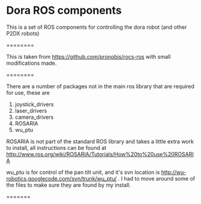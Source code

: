 Dora ROS components
========

This is a set of ROS components for controlling the dora robot (and other P2DX robots)

========

This is taken from https://github.com/pronobis/rocs-ros with small modifications made.

========

There are a number of packages not in the main ros library that are required for use, these are
1. joystick_drivers
2. laser_drivers
3. camera_drivers
4. ROSARIA
5. wu_ptu

ROSARIA is not part of the standard ROS library and takes a little extra work to install, all instructions can be found at http://www.ros.org/wiki/ROSARIA/Tutorials/How%20to%20use%20ROSARIA

wu_ptu is for control of the pan tilt unit, and it's svn location is
http://wu-robotics.googlecode.com/svn/trunk/wu_ptu/ . I had to move around some of the files to make sure they are found by my install.


=======

